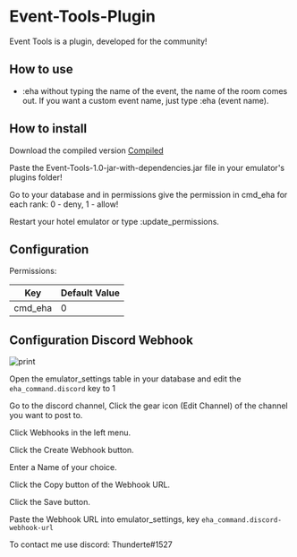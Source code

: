 # Event-Tools-Plugin
 Event Tools is a plugin, developed for the community!
 
 ## How to use
 
 - :eha without typing the name of the event, the name of the room comes out. If you want a custom event name, just type :eha (event name).

## How to install 
Download the compiled version [Compiled](https://github.com/Thunderte/Event-Tools-Plugin/releases/tag/1.0)

Paste the Event-Tools-1.0-jar-with-dependencies.jar file in your emulator's plugins folder!

Go to your database and in permissions give the permission in cmd_eha for each rank: 0 - deny, 1 - allow!

Restart your hotel emulator or type :update_permissions.


## Configuration

 Permissions:

| Key                  | Default Value |
|----------------------|---------------|
| cmd_eha              | 0             |


## Configuration Discord Webhook

![print](https://i.ibb.co/44g0wJR/eha.png)


Open the emulator_settings table in your database and edit the `eha_command.discord` key to 1

Go to the discord channel, Click the gear icon (Edit Channel) of the channel you want to post to. 

Click Webhooks in the left menu. 

Click the Create Webhook button. 

Enter a Name of your choice. 

Click the Copy button of the Webhook URL. 

Click the Save button. 

Paste the Webhook URL into emulator_settings, key `eha_command.discord-webhook-url`



To contact me use discord: Thunderte#1527

